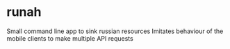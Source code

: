 # runah

Small command line app to sink russian resources
Imitates behaviour of the mobile clients to make multiple API requests
